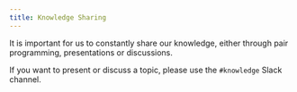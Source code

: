 ```yaml
---
title: Knowledge Sharing
---
```


It is important for us to constantly share our knowledge, either through pair programming, presentations or discussions.

If you want to present or discuss a topic, please use the `#knowledge` Slack channel.
